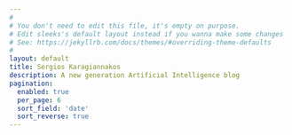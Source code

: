```yaml
---
#
# You don't need to edit this file, it's empty on purpose.
# Edit sleeks's default layout instead if you wanna make some changes
# See: https://jekyllrb.com/docs/themes/#overriding-theme-defaults
#
layout: default
title: Sergios Karagiannakos
description: A new generation Artificial Intelligence blog
pagination: 
  enabled: true
  per_page: 6
  sort_field: 'date'
  sort_reverse: true
---
```


